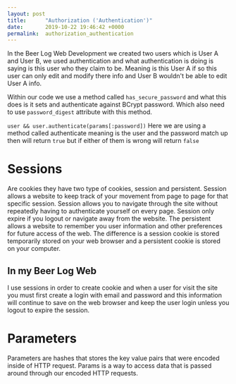```yaml
---
layout: post
title:      "Authorization ('Authentication')"
date:       2019-10-22 19:46:42 +0000
permalink:  authorization_authentication
---
```


In the Beer Log Web Development we created two users which is User A and User B, we used authentication and what authentication is doing is saying is this user who they claim to be. Meaning is this User A if so this user can only edit and modify there info and User B wouldn't be able to edit User A info. 

Within our code we use a method called `has_secure_password` and what this does is it sets and authenticate against BCrypt password. Which also need to use `password_digest` attribute with this method.

`user && user.authenticate(params[:password])` Here we are using a method called authenticate meaning is the user and the password match up then will return `true` but if either of them is wrong will return `false`
# Sessions 
Are cookies they have two type of cookies, session and persistent. Session allows a website to keep track of your movement from page to page for that specific session. Session allows you to navigate through the site without repeatedly having to authenticate yourself on every page. Session only expire if you logout or navigate away from the website. The persistent allows a website to remember you user information and other preferences for future access of the web. The difference is a session cookie is stored temporarily stored on your web browser and a persistent cookie is stored on your computer.

## In my Beer Log Web 
I use sessions in order to create cookie and when a user for visit the site you must first create a login with email and password and this information will continue to save on the web browser and keep the user login unless you logout to expire the session.
# Parameters
Parameters are hashes that stores the key value pairs that were encoded inside of HTTP request. Params is a way to access data that is passed around through our encoded HTTP requests.

